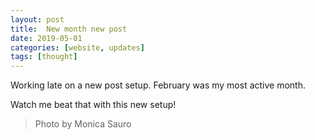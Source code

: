 ```yaml
---
layout: post
title:  New month new post
date: 2019-05-01 
categories: [website, updates]
tags: [thought]
---
```


Working late on a new post setup. February was my most active month. 

Watch me beat that with this new setup! 

> Photo by Monica Sauro
